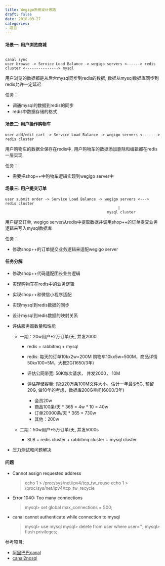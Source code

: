 ```yaml
---
title: Wegigo系统设计思路
draft: false
date: 2018-03-27
categories:
- 项目
---
```



#### 场景一: 用户浏览商城

                                                                                    canal sync
    user browse -> Service Load Balance -> wegigo servers <------> redis cluster <---------------> mysql

用户浏览的数据都是从后台mysql同步到redis的数据, 数据从mysql数据库同步到redis允许一定延迟

任务：

- 调通mysql的数据到redis的同步
- redis中数据存储的格式

#### 场景二: 用户操作购物车

    user add/edit cart -> Service Load Balance -> wegigo servers <-------> redis cluster

用户购物车的数据全保存在redis中, 用户购物车的数据添加删除和编辑都在redis一层实现

任务：

- 需要把shop++中购物车逻辑实现到wegigo server中


#### 场景三: 用户提交订单

    user submit order -> Service Load Balance -> wegigo servers <---> redis cluster
                                                       |
                                                  mysql cluster

用户提交订单, wegigo server从redis中提取数据并调用shop++的订单提交业务逻辑来写入mysql数据库

任务：

- 修改shop++的订单提交业务逻辑来适配wegigo server


#### 任务分解

- 修改shop++代码适配团长业务逻辑
- 实现购物车在redis中的业务逻辑
- 实现shop++和微信小程序适配

- 实现mysql到redis数据的同步
- 设计mysql到redis数据的映射关系




- 评估服务器数量和性能
    - 一期：20w用户+2万订单/天, 并发2000
        - redis + rabbitmq + mysql

        - redis: 每天的订单10kx2w=200M 购物车10kx5w=500M，商品详情50kx100=5M，大概2G(1650/3年)

        - 评估公网带宽: 50K每次请求， 并发2000， 10M
        - 评估存储容量: 假设20万条100M文件大小，估计一年最少5G, 预留20G, 做10年的考虑，数据库200G空间(6000/3年)
            - 会员20w
            - 商品100条/天 * 365 = 4w * 10 = 40w
            - 订单20000条/天 * 365 = 730w
            - 其他：200w

    - 二期：50w用户+5万订单/天, 并发5000s
        - SLB + redis cluster + rabbitmq cluster + mysql cluster
    

- 压力测试和问题解决


#### 问题

- Cannot assign requested address 

    > echo 1 > /proc/sys/net/ipv4/tcp_tw_reuse
    > echo 1 > /proc/sys/net/ipv4/tcp_tw_recycle

- Error 1040: Too many connections

    > mysql> set global max_connections = 500;

- canal cannot authenticate while connection to mysql

    > mysql> use mysql 
    > mysql> delete from user where user=''; 
    > mysql> flush privileges;

参考项目:

- [阿里巴巴canal](https://github.com/alibaba/canal)
- [canal2nosql](https://github.com/liukelin/canal_mysql_nosql_sync)

